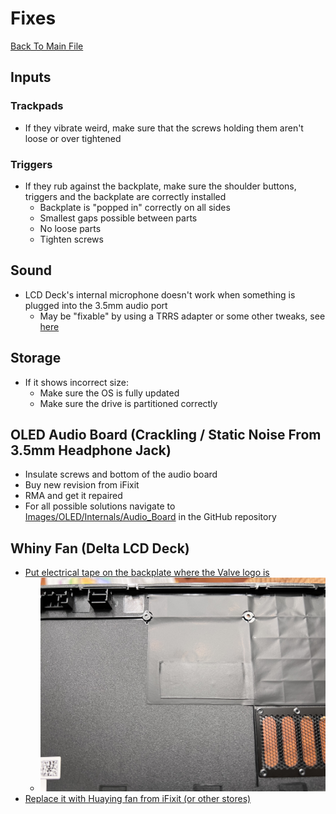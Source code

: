 # Fixes
[Back To Main File](../../README.md)

## Inputs

### Trackpads
- If they vibrate weird, make sure that the screws holding them aren't loose or over tightened

### Triggers
- If they rub against the backplate, make sure the shoulder buttons, triggers and the backplate are correctly installed
    - Backplate is "popped in" correctly on all sides
    - Smallest gaps possible between parts
    - No loose parts
    - Tighten screws

## Sound
- LCD Deck's internal microphone doesn't work when something is plugged into the 3.5mm audio port
    - May be "fixable" by using a TRRS adapter or some other tweaks, see [here](https://www.reddit.com/r/SteamDeck/comments/x57uh9/steam_deck_hardware_can_use_35mm_headphones_and/)

## Storage
- If it shows incorrect size:
    - Make sure the OS is fully updated
    - Make sure the drive is partitioned correctly

## OLED Audio Board (Crackling / Static Noise From 3.5mm Headphone Jack)
- Insulate screws and bottom of the audio board
- Buy new revision from iFixit
- RMA and get it repaired
- For all possible solutions navigate to [Images/OLED/Internals/Audio_Board](https://github.com/NKkrisz/Steam-Deck-Hardware/tree/main/Images/OLED/Internals/Audio_Board) in the GitHub repository

## Whiny Fan (Delta LCD Deck)
- [Put electrical tape on the backplate where the Valve logo is](https://www.reddit.com/r/SteamDeck/comments/uckns3/how_i_fixed_my_whiny_delta_fan_with_electrical/)
    - ![Electrical tape fan fix](../../Images/LCD/Other/OligarchyAmbulance_Delta_Fan_Fix_Electrical_Tape.jpeg)
- [Replace it with Huaying fan from iFixit (or other stores)](https://www.reddit.com/r/SteamDeck/comments/w37ie4/the_ifixit_replacement_fan_really_is_that_much/)
